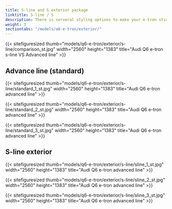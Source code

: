 ```yaml
---
title: S-line and S exterior package
linktitle: S-line / S
description: There is serveral styling options to make your e-tron stick out from the crowd
weight: 3
sectiontabs: "/models/a6-e-tron/exterior/"
---
```

<!-- markdownlint-disable MD033 -->

{{< sitefiguresized thumb="models/q6-e-tron/exterior/s-line/comparison_st.jpg" width="2560" height="1383" title="Audi Q6 e-tron s-line VS Advanced line" >}}

## Advance line (standard)

{{< sitefiguresized thumb="models/q6-e-tron/exterior/s-line/standard_1_st.jpg" width="2560" height="1383" title="Audi Q6 e-tron advanced line" >}}

{{< sitefiguresized thumb="models/q6-e-tron/exterior/s-line/standard_2_st.jpg" width="2560" height="1383" title="Audi Q6 e-tron advanced line" >}}

{{< sitefiguresized thumb="models/q6-e-tron/exterior/s-line/standard_3_st.jpg" width="2560" height="1383" title="Audi Q6 e-tron advanced line" >}}

## S-line exterior

{{< sitefiguresized thumb="models/q6-e-tron/exterior/s-line/sline_1_st.jpg" width="2560" height="1383" title="Audi Q6 e-tron advanced line" >}}

{{< sitefiguresized thumb="models/q6-e-tron/exterior/s-line/sline_2_st.jpg" width="2560" height="1383" title="Audi Q6 e-tron advanced line" >}}

{{< sitefiguresized thumb="models/q6-e-tron/exterior/s-line/sline_3_st.jpg" width="2560" height="1383" title="Audi Q6 e-tron advanced line" >}}
